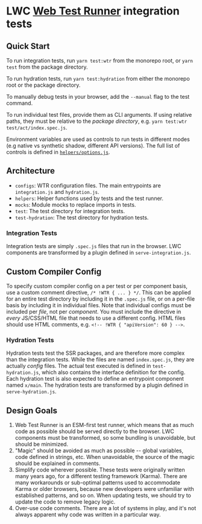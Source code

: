 # LWC [Web Test Runner](https://modern-web.dev/docs/test-runner/overview/) integration tests

## Quick Start

To run integration tests, run `yarn test:wtr` from the monorepo root, or `yarn test` from the package directory.

To run hydration tests, run `yarn test:hydration` from either the monorepo root or the package directory.

To manually debug tests in your browser, add the `--manual` flag to the test command.

To run individual test files, provide them as CLI arguments. If using relative paths, they must be relative to the _package directory_, e.g. `yarn test:wtr test/act/index.spec.js`.

Environment variables are used as controls to run tests in different modes (e.g native vs synthetic shadow, different API versions). The full list of controls is defined in [`helpers/options.js`](./helpers/options.js).

## Architecture

- `configs`: WTR configuration files. The main entrypoints are `integration.js` and `hydration.js`.
- `helpers`: Helper functions used by tests and the test runner.
- `mocks`: Module mocks to replace imports in tests.
- `test`: The test directory for integration tests.
- `test-hydration`: The test directory for hydration tests.

### Integration Tests

Integration tests are simply `.spec.js` files that run in the browser. LWC components are transformed by a plugin defined in `serve-integration.js`.

## Custom Compiler Config

To specify custom compiler config on a per test or per component basis, use a custom comment directive, `/* !WTR { ... } */`. This can be applied for an entire test directory by including it in the `.spec.js` file, or on a per-file basis by including it in individual files. Note that individual configs must be included per _file_, not per _component_. You must include the directive in _every_ JS/CSS/HTML file that needs to use a different config. HTML files should use HTML comments, e.g. `<!-- !WTR { "apiVersion": 60 } -->`.

### Hydration Tests

Hydration tests test the SSR packages, and are therefore more complex than the integration tests. While the files are named `index.spec.js`, they are actually _config_ files. The actual test executed is defined in `test-hydration.js`, which also contains the interface definition for the config. Each hydration test is also expected to define an entrypoint component named `x/main`. The hydration tests are transformed by a plugin defined in `serve-hydration.js`.

## Design Goals

1. Web Test Runner is an ESM-first test runner, which means that as much code as possible should be served directly to the browser. LWC components must be transformed, so some bundling is unavoidable, but should be minimized.
2. "Magic" should be avoided as much as possible -- global variables, code defined in strings, etc. When unavoidable, the source of the magic should be explained in comments.
3. Simplify code wherever possible. These tests were originally written many years ago, for a different testing framework (Karma). There are many workarounds or sub-optimal patterns used to accommodate Karma or older browsers, because new developers were unfamiliar with established patterns, and so on. When updating tests, we should try to update the code to remove legacy logic.
4. Over-use code comments. There are a lot of systems in play, and it's not always apparent why code was written in a particular way.

